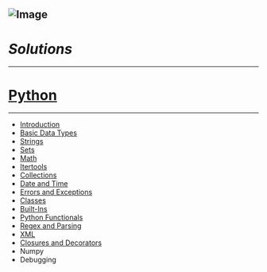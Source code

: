 ![Image](https://blog.hackerrank.com/wp-content/uploads/2018/03/HR-Logo-Main.png)
---
# *Solutions*
---
# [Python](https://www.hackerrank.com/domains/python?badge_type=python&filters%5Bstatus%5D%5B%5D=solved)
---
* [Introduction](https://github.com/SachinHR/Hackerrank_Solution/blob/master/Python/Introduction.py)
* [Basic Data Types](https://github.com/SachinHR/Hackerrank_Solution/blob/master/Python/Basic_Data_Types.py)
* [Strings](https://github.com/SachinHR/Hackerrank_Solution/blob/master/Python/Strings.py)
* [Sets](https://github.com/SachinHR/Hackerrank_Solution/blob/master/Python/Sets.py)
* [Math](https://github.com/SachinHR/Hackerrank_Solution/blob/master/Python/Math.py)
* [Itertools](https://github.com/SachinHR/Hackerrank_Solution/blob/master/Python/Itertools.py)
* [Collections](https://github.com/SachinHR/Hackerrank_Solution/blob/master/Python/Collections.py)
* [Date and Time](https://github.com/SachinHR/Hackerrank_Solution/blob/master/Python/Date_and_Time.py)
* [Errors and Exceptions](https://github.com/SachinHR/Hackerrank_Solution/blob/master/Python/Errors_and_Exceptions.py)
* [Classes](https://github.com/SachinHR/Hackerrank_Solution/blob/master/Python/Classes.py)
* [Built-Ins](https://github.com/SachinHR/Hackerrank_Solution/blob/master/Python/Built-Ins.py)
* [Python Functionals](https://github.com/SachinHR/Hackerrank_Solution/blob/master/Python/Python_Functionals.py)
* [Regex and Parsing](https://github.com/SachinHR/Hackerrank_Solution/blob/master/Python/Regex_and_Parsing.py)
* [XML](https://github.com/SachinHR/Hackerrank_Solution/blob/master/Python/XML.py)
* [Closures and Decorators](https://github.com/SachinHR/Hackerrank_Solution/blob/master/Python/Closures_and_Decorators.py)
* Numpy
* Debugging
